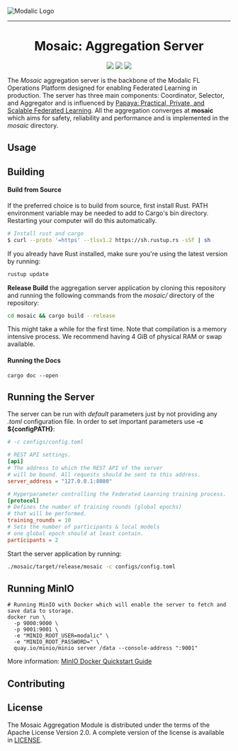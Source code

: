 ![Modalic Logo](https://github.com/modalic/mosaic/blob/main/public/mo-logo.png)

--------------------------------------------------------------------------------

<h1 align="center">
  <b>Mosaic: Aggregation Server</b><br>
</h1>

<p align="center">
    <a href="https://www.rust-lang.org/">
      <img src="https://img.shields.io/badge/Rust-1.62.1-2F54D1.svg" /></a>
    <a href="https://github.com/modalic/mosaic/blob/main/LICENSE">
      <img src="https://img.shields.io/badge/license-apache2-351c75.svg" /></a>
    <a href="https://github.com/modalic/mosaic/blob/main/CONTRIBUTING.md">
      <img src="https://img.shields.io/badge/PRs-welcome-6834D5.svg" /></a>
</p>

The *Mosaic* aggregation server is the backbone of the Modalic FL Operations Platform designed for enabling Federated Learning in production. The server has three main components: Coordinator, Selector, and Aggregator and is influenced by [Papaya: Practical, Private, and Scalable Federated Learning](resources/Papaya%3A%20Practical%20private%20%26%20scalable%20Federated%20Learning.pdf).
All the aggregation converges at **mosaic** which aims for safety, reliability and performance and is implemented in the *mosaic* directory. 

## Usage

## Building

#### Build from Source

If the preferred choice is to build from source, first install Rust. PATH environment variable may be needed to add to Cargo's bin directory. Restarting your computer will do this automatically.

```bash
# Install rust and cargo
$ curl --proto '=https' --tlsv1.2 https://sh.rustup.rs -sSf | sh
```

If you already have Rust installed, make sure you're using the latest version by running:

```bash
rustup update
```

**Release Build** the aggregation server application by cloning this repository and running the following commands from the *mosaic/* directory of the repository:

```bash
cd mosaic && cargo build --release
```

This might take a while for the first time. Note that compilation is a memory intensive process. We recommend having 4 GiB of physical RAM or swap available.

#### Running the Docs
```shell
cargo doc --open
```

## Running the Server
The server can be run with *default* parameters just by not providing any *.toml* configuration file. 
In order to set important parameters use **-c ${configPATH}**:
```toml
# -c configs/config.toml

# REST API settings.
[api]
# The address to which the REST API of the server
# will be bound. All requests should be sent to this address.
server_address = "127.0.0.1:8080"

# Hyperparameter controlling the Federated Learning training process.
[protocol]
# Defines the number of training rounds (global epochs) 
# that will be performed.
training_rounds = 10
# Sets the number of participants & local models 
# one global epoch should at least contain.
participants = 2
```

Start the server application by running:
```bash
./mosaic/target/release/mosaic -c configs/config.toml
```


## Running MinIO
```shell
# Running MinIO with Docker which will enable the server to fetch and save data to storage.
docker run \
  -p 9000:9000 \
  -p 9001:9001 \
  -e "MINIO_ROOT_USER=modalic" \
  -e "MINIO_ROOT_PASSWORD=" \
  quay.io/minio/minio server /data --console-address ":9001"
```
More information: [MinIO Docker Quickstart Guide](https://docs.min.io/docs/minio-docker-quickstart-guide.html)

## Contributing

## License

The Mosaic Aggregation Module is distributed under the terms of the Apache License Version 2.0. A complete version of the license is available in [LICENSE](LICENSE).
